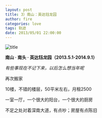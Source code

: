 ```yaml
---
layout: post
title: 3）南山：英达钰龙园
author: fire
categories: love 
tags: 轨迹
date: 2013/05/01 22:00:00
---
```


![title](https://image.sideproject.cn/titlex/titlex_108.jpg)

**南山 · 南头 · 英达钰龙园（2013.5.1-2014.9.1）**

*有些事现在不记下来，以后怎么想当年呢*

再次搬家

10楼，不错的楼层，50平米左右，月租2500

一室一厅，一个很大的阳台，一个很大的厨房

不足之处对着深南大道，有点吵；房屋有点陈旧
